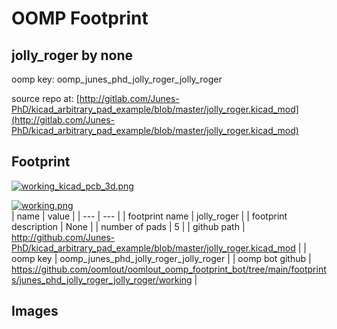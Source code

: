 # OOMP Footprint  
## jolly_roger  by none  
  
oomp key: oomp_junes_phd_jolly_roger_jolly_roger  
  
source repo at: [http://gitlab.com/Junes-PhD/kicad_arbitrary_pad_example/blob/master/jolly_roger.kicad_mod](http://gitlab.com/Junes-PhD/kicad_arbitrary_pad_example/blob/master/jolly_roger.kicad_mod)  
## Footprint  
  
[![working_kicad_pcb_3d.png](working_kicad_pcb_3d_600.png)](working_kicad_pcb_3d.png)  
  
[![working.png](working_600.png)](working.png)  
| name | value | 
| --- | --- | 
| footprint name | jolly_roger | 
| footprint description | None | 
| number of pads | 5 | 
| github path | http://github.com/Junes-PhD/kicad_arbitrary_pad_example/blob/master/jolly_roger.kicad_mod | 
| oomp key | oomp_junes_phd_jolly_roger_jolly_roger | 
| oomp bot github | https://github.com/oomlout/oomlout_oomp_footprint_bot/tree/main/footprints/junes_phd_jolly_roger_jolly_roger/working | 
## Images  
